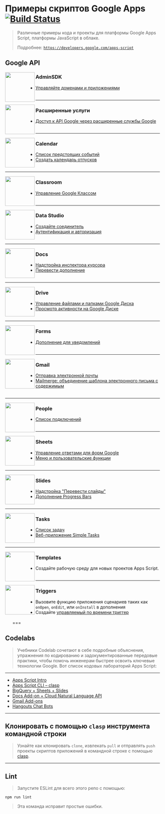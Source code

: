 # Примеры скриптов Google Apps [![Build Status](https://travis-ci.org/gsuitedevs/apps-script-samples.svg?branch=master)](https://travis-ci.org/gsuitedevs/apps-script-samples)

> Различные примеры кода и проекты для платформы Google Apps Script, платформы JavaScript в облаке. 
>
> Подробнее: [`https://developers.google.com/apps-script`](https://developers.google.com/apps-script)

## Google API

<img
src="https://www.gstatic.com/images/branding/product/2x/admin_96dp.png"
align="left"
width="96px"/>
### AdminSDK
- [Управляйте доменами и приложениями](adminSDK)
<br><br>
---

<img
src="https://www.gstatic.com/images/branding/product/2x/google_cloud_96dp.png"
align="left"
width="96px"/>
### Расширенные услуги
- [Доступ к API Google через расширенные службы Google](advanced/)
<br><br>
---

<img
src="https://www.gstatic.com/images/branding/product/2x/calendar_96dp.png"
align="left"
width="96px"/>
### Calendar
- [Список предстоящих событий](calendar/quickstart)
- [Создать календарь отпусков](calendar/vacationCalendar)
<br><br>
---

<img
src="https://www.gstatic.com/images/branding/product/2x/classroom_96dp.png"
align="left"
width="96px"/>
### Classroom
- [Управление Google Классом](classroom/quickstart)
<br><br>
---

<img
src="https://www.gstatic.com/images/branding/product/2x/data_studio_96dp.png"
align="left"
width="96px"/>
### Data Studio
- [Создайте соединитель](data-studio/build.gs)
- [Аутентификация и авторизация](data-studio/auth.gs)
<br><br>
---

<img
src="https://www.gstatic.com/images/branding/product/2x/docs_96dp.png"
align="left"
width="96px"/>
### Docs
- [Надстройка инспектора курсора](docs/cursorInspector)
- [Перевести дополнение](docs/translate)
<br><br>
---

<img
src="https://www.gstatic.com/images/branding/product/2x/drive_96dp.png"
align="left"
width="96px"/>
### Drive
- [Управление файлами и папками Google Диска](drive/quickstart)
- [Просмотр активности на Google Диске](drive/activity)
<br><br>
---

<img
src="https://www.gstatic.com/images/branding/product/2x/forms_96dp.png"
align="left"
width="96px"/>
### Forms
- [Дополнение для уведомлений](forms)
<br><br>
---

<img
src="https://www.gstatic.com/images/branding/product/2x/gmail_96dp.png"
align="left"
width="96px"/>
### Gmail
- [Отправка электронной почты](gmail/sendingEmails)
- [Mailmerge: объединение шаблона электронного письма с содержимым](gmail/mailmerge)
<br><br>
---

<img
src="https://www.gstatic.com/images/icons/material/system/2x/people_black_48dp.png"
align="left"
width="96px"/>
### People
- [Список подключений](people/quickstart)
<br><br>
---

<img
src="https://www.gstatic.com/images/branding/product/2x/sheets_96dp.png"
align="left"
width="96px"/>
### Sheets
- [Управление ответами для форм Google](sheets)
- [Меню и пользовательские функции](sheets)
<br><br>
---

<img
src="https://www.gstatic.com/images/branding/product/2x/slides_96dp.png"
align="left"
width="96px"/>
### Slides
- [Надстройка "Перевести слайды"](slides/translate)
- [Дополнение Progress Bars](slides/progress)
<br><br>
---

<img
src="https://www.gstatic.com/images/branding/product/2x/tasks_96dp.png"
align="left"
width="96px"/>
### Tasks
- [Список задач](tasks/quickstart)
- [Веб-приложение Simple Tasks](tasks/simpleTasks)
<br><br>
---

<img
src="https://www.gstatic.com/images/icons/material/system/2x/code_grey600_48dp.png"
align="left"
width="96px"/>
### Templates
- Создайте рабочую среду для новых проектов Apps Script.
<br><br>
---

<img
src="https://www.gstatic.com/images/icons/material/system/2x/alarm_grey600_48dp.png"
align="left"
width="96px"/>
### Triggers
- Вызовите функцию приложения сценариев таких как `onOpen`, `onEdit`, или `onInstall` в дополнения
- Создайте [управляемый по времени триггер](https://developers.google.com/apps-script/guides/triggers/installable#time_driven_triggers)
<br><br>
===

## Codelabs

> Учебники Codelab сочетают в себе подробные объяснения, 
> упражнения по кодированию и задокументированные передовые практики, 
> чтобы помочь инженерам быстрее освоить ключевые технологии Google. 
> Вот список кодовых лабораторий Apps Script:
---

- [Apps Script Intro](http://g.co/codelabs/apps-script-intro)
- [Apps Script CLI – clasp](http://g.co/codelabs/clasp)
- [BigQuery + Sheets + Slides](http://g.co/codelabs/bigquery-sheets-slides)
- [Docs Add-on + Cloud Natural Language API](http://g.co/codelabs/nlp-docs)
- [Gmail Add-ons](http://g.co/codelabs/gmail-add-ons)
- [Hangouts Chat Bots](http://g.co/codelabs/chat-apps-script)
---

## Клонировать с помощью `clasp` инструмента командной строки

> Узнайте как клонировать `clone`, извлекать `pull` и отправлять `push` проекты скриптов приложений в командной строке с помощью [clasp](https://developers.google.com/apps-script/guides/clasp).
---

## Lint

> Запустите ESLint для всего этого репо с помощью:

```
npm run lint
```

> Эта команда исправит простые ошибки.

